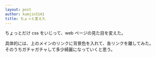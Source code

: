 ```yaml
---
layout: post
author: kumjin3141
title: ちょっと変えた
---
```

ちょっとだけ css をいじって、web ページの見た目を変えた。

具体的には、上のメインのリンクに背景色を入れて、各リンクを離してみた。\
そのうちガチャガチャして多少綺麗になっていくと思う。